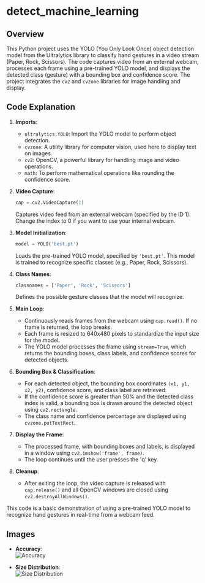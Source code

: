 # detect_machine_learning

## Overview

This Python project uses the YOLO (You Only Look Once) object detection model from the Ultralytics library to classify hand gestures in a video stream (Paper, Rock, Scissors). The code captures video from an external webcam, processes each frame using a pre-trained YOLO model, and displays the detected class (gesture) with a bounding box and confidence score. The project integrates the `cv2` and `cvzone` libraries for image handling and display.

## Code Explanation

1. **Imports**:
    - `ultralytics.YOLO`: Import the YOLO model to perform object detection.
    - `cvzone`: A utility library for computer vision, used here to display text on images.
    - `cv2`: OpenCV, a powerful library for handling image and video operations.
    - `math`: To perform mathematical operations like rounding the confidence score.

2. **Video Capture**:
    ```python
    cap = cv2.VideoCapture(1)
    ```
    Captures video feed from an external webcam (specified by the ID 1). Change the index to 0 if you want to use your internal webcam.

3. **Model Initialization**:
    ```python
    model = YOLO('best.pt')
    ```
    Loads the pre-trained YOLO model, specified by `'best.pt'`. This model is trained to recognize specific classes (e.g., Paper, Rock, Scissors).

4. **Class Names**:
    ```python
    classnames = ['Paper', 'Rock', 'Scissors']
    ```
    Defines the possible gesture classes that the model will recognize.

5. **Main Loop**:
    - Continuously reads frames from the webcam using `cap.read()`. If no frame is returned, the loop breaks.
    - Each frame is resized to 640x480 pixels to standardize the input size for the model.
    - The YOLO model processes the frame using `stream=True`, which returns the bounding boxes, class labels, and confidence scores for detected objects.

6. **Bounding Box & Classification**:
    - For each detected object, the bounding box coordinates `(x1, y1, x2, y2)`, confidence score, and class label are retrieved.
    - If the confidence score is greater than 50% and the detected class index is valid, a bounding box is drawn around the detected object using `cv2.rectangle`.
    - The class name and confidence percentage are displayed using `cvzone.putTextRect`.

7. **Display the Frame**:
    - The processed frame, with bounding boxes and labels, is displayed in a window using `cv2.imshow('frame', frame)`.
    - The loop continues until the user presses the 'q' key.

8. **Cleanup**:
    - After exiting the loop, the video capture is released with `cap.release()` and all OpenCV windows are closed using `cv2.destroyAllWindows()`.

This code is a basic demonstration of using a pre-trained YOLO model to recognize hand gestures in real-time from a webcam feed.

## Images

- **Accuracy**:  
  ![Accuracy](images/1.png)

- **Size Distribution**:  
  ![Size Distribution](images/2.png)
